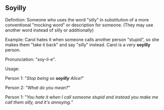 ## Soyilly

Definition: Someone who uses the word "silly" in substitution of a more conventional "mocking word" or description for someone. (They may use another word instead of silly or additionally)

Example: Carol hates it when someone calls another person "stupid", so she makes them "take it back" and say "silly" instead. Carol is a very __soyilly__ person.

Pronunciation: "soy-il-e".

Usage: 

Person 1: "*Stop being so __soyilly__ Alice!*"

Person 2: "*What do you mean?*"

Person 1: "*You hate it when I call someone stupid and instead you make me call them silly, and it's annoying.*"
